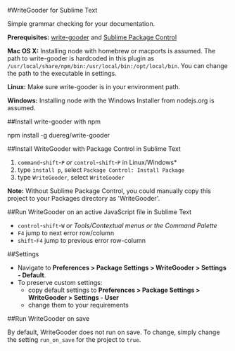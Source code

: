 #WriteGooder for Sublime Text

Simple grammar checking for your documentation.

**Prerequisites:** [write-gooder](http://github.com/duereg/write-good) and [Sublime Package Control](http://wbond.net/sublime_packages/package_control/installation)

**Mac OS X:** Installing node with homebrew or macports is assumed. The path to write-gooder is hardcoded in this plugin as `/usr/local/share/npm/bin:/usr/local/bin:/opt/local/bin`. You can change the path to the executable in settings.

**Linux:** Make sure write-gooder is in your environment path.

**Windows:** Installing node with the Windows Installer from nodejs.org is assumed.

##Install write-gooder with npm

  npm install -g duereg/write-gooder

##Install WriteGooder with Package Control in Sublime Text

1. `command`-`shift`-`P` *or* `control`-`shift`-`P` in Linux/Windows*
2. type `install p`, select `Package Control: Install Package`
3. type `WriteGooder`, select `WriteGooder`

**Note:** Without Sublime Package Control, you could manually copy this project to your Packages directory as 'WriteGooder'.

##Run WriteGooder on an active JavaScript file in Sublime Text

- `control`-`shift`-`W` *or Tools/Contextual menus or the Command Palette*
- `F4` jump to next error row/column
- `shift`-`F4` jump to previous error row-column

##Settings

* Navigate to **Preferences > Package Settings > WriteGooder > Settings - Default**.
* To preserve custom settings:
  * copy default settings to **Preferences > Package Settings > WriteGooder > Settings - User**
  * change them to your requirements

##Run WriteGooder on save

By default, WriteGooder does not run on save. To change, simply change the setting `run_on_save` for the project to `true`.
